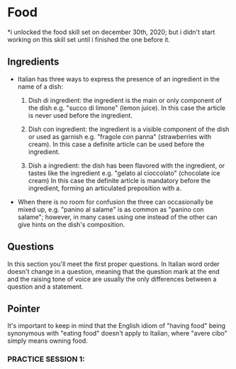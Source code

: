 # Food
*i unlocked the food skill set on december 30th, 2020; but i didn't start working on this skill set until i finished the one before it. 

## Ingredients
* Italian has three ways to express the presence of an ingredient in the name of a dish:

    1. Dish di ingredient: the ingredient is the main or only component of the dish
    e.g. "succo di limone" (lemon juice). 
    In this case the article is never used before the ingredient.
    
    2. Dish con ingredient: the ingredient is a visible component of the dish or used as garnish
    e.g. "fragole con panna" (strawberries with cream). 
    In this case a definite article can be used before the ingredient.
    
    3. Dish a ingredient: the dish has been flavored with the ingredient, or tastes like the ingredient
    e.g. "gelato al cioccolato" (chocolate ice cream)
    In this case the definite article is mandatory before the ingredient, forming an articulated preposition with a.

* When there is no room for confusion the three can occasionally be mixed up, e.g. "panino al salame" is as common as "panino con salame"; however, in many cases using one instead of the other can give hints on the dish's composition.


## Questions
In this section you'll meet the first proper questions. 
In Italian word order doesn't change in a question, meaning that the question mark at the end 
and the raising tone of voice are usually the only differences between a question and a statement.


## Pointer 
It's important to keep in mind that the English idiom of "having food" 
being synonymous with "eating food" doesn't apply to Italian,
where "avere cibo" simply means owning food.

### PRACTICE SESSION 1:
